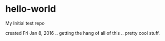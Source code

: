 # hello-world
My Initial test repo

created Fri Jan 8, 2016 .. getting the hang of all of this .. pretty cool stuff.
